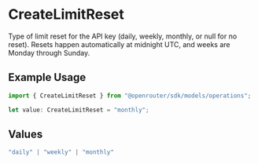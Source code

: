 # CreateLimitReset

Type of limit reset for the API key (daily, weekly, monthly, or null for no reset). Resets happen automatically at midnight UTC, and weeks are Monday through Sunday.

## Example Usage

```typescript
import { CreateLimitReset } from "@openrouter/sdk/models/operations";

let value: CreateLimitReset = "monthly";
```

## Values

```typescript
"daily" | "weekly" | "monthly"
```